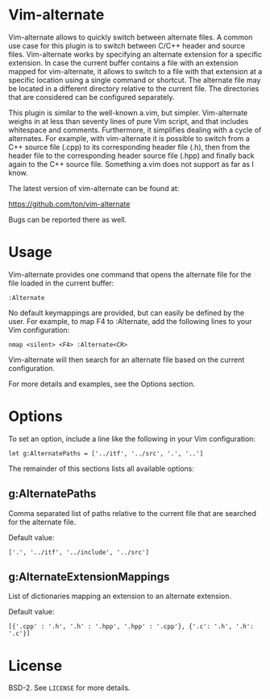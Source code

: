 Vim-alternate
=============

Vim-alternate allows to quickly switch between alternate files. A common use
case for this plugin is to switch between C/C++ header and source files.
Vim-alternate works by specifying an alternate extension for a specific
extension. In case the current buffer contains a file with an extension mapped
for vim-alternate, it allows to switch to a file with that extension at a
specific location using a single command or shortcut. The alternate file may be
located in a different directory relative to the current file. The directories
that are considered can be configured separately.

This plugin is similar to the well-known a.vim, but simpler. Vim-alternate
weighs in at less than seventy lines of pure Vim script, and that includes
whitespace and comments. Furthermore, it simplifies dealing with a cycle of
alternates. For example, with vim-alternate it is possible to switch from a C++
source file (.cpp) to its corresponding header file (.h), then from the header
file to the corresponding header source file (.hpp) and finally back again to
the C++ source file. Something a.vim does not support as far as I know.

The latest version of vim-alternate can be found at:

  https://github.com/ton/vim-alternate

Bugs can be reported there as well.

Usage
=====

Vim-alternate provides one command that opens the alternate file for the file
loaded in the current buffer:

```Vim
:Alternate
```

No default keymappings are provided, but can easily be defined by the user. For
example, to map F4 to :Alternate, add the following lines to your Vim
configuration:

```Vim
nmap <silent> <F4> :Alternate<CR>
```

Vim-alternate will then search for an alternate file based on the current
configuration.

For more details and examples, see the Options section.

Options
=======

To set an option, include a line like the following in your Vim configuration:

```Vim
let g:AlternatePaths = ['../itf', '../src', '.', '..']
```

The remainder of this sections lists all available options:

g:AlternatePaths
----------------

Comma separated list of paths relative to the current file that are searched
for the alternate file.

Default value:

```Vim
['.', '../itf', '../include', '../src']
```

g:AlternateExtensionMappings
----------------------------

List of dictionaries mapping an extension to an alternate extension.

Default value:

```Vim
[{'.cpp' : '.h', '.h' : '.hpp', '.hpp' : '.cpp'}, {'.c': '.h', '.h': '.c'}]
```

License
=======

BSD-2. See `LICENSE` for more details.
